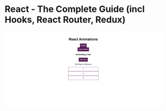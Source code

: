 # React - The Complete Guide (incl Hooks, React Router, Redux)

![Project Preview](animation-app.png)